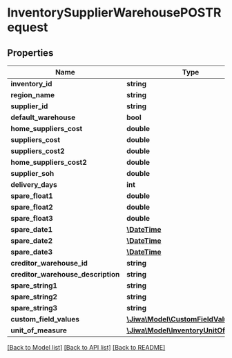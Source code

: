 # InventorySupplierWarehousePOSTRequest

## Properties
Name | Type | Description | Notes
------------ | ------------- | ------------- | -------------
**inventory_id** | **string** |  | [optional] 
**region_name** | **string** |  | [optional] 
**supplier_id** | **string** |  | [optional] 
**default_warehouse** | **bool** |  | [optional] 
**home_suppliers_cost** | **double** |  | [optional] 
**suppliers_cost** | **double** |  | [optional] 
**suppliers_cost2** | **double** |  | [optional] 
**home_suppliers_cost2** | **double** |  | [optional] 
**supplier_soh** | **double** |  | [optional] 
**delivery_days** | **int** |  | [optional] 
**spare_float1** | **double** |  | [optional] 
**spare_float2** | **double** |  | [optional] 
**spare_float3** | **double** |  | [optional] 
**spare_date1** | [**\DateTime**](\DateTime.md) |  | [optional] 
**spare_date2** | [**\DateTime**](\DateTime.md) |  | [optional] 
**spare_date3** | [**\DateTime**](\DateTime.md) |  | [optional] 
**creditor_warehouse_id** | **string** |  | [optional] 
**creditor_warehouse_description** | **string** |  | [optional] 
**spare_string1** | **string** |  | [optional] 
**spare_string2** | **string** |  | [optional] 
**spare_string3** | **string** |  | [optional] 
**custom_field_values** | [**\Jiwa\Model\CustomFieldValue[]**](CustomFieldValue.md) |  | [optional] 
**unit_of_measure** | [**\Jiwa\Model\InventoryUnitOfMeasure**](InventoryUnitOfMeasure.md) |  | [optional] 

[[Back to Model list]](../README.md#documentation-for-models) [[Back to API list]](../README.md#documentation-for-api-endpoints) [[Back to README]](../README.md)


